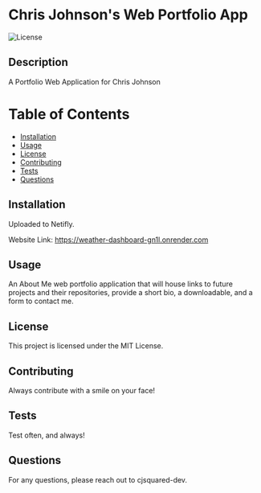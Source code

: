 # Chris Johnson's Web Portfolio App


  ![License](https://img.shields.io/badge/license-MIT-blue.svg)

## Description
A Portfolio Web Application for Chris Johnson


# Table of Contents
* [Installation](#installation)
* [Usage](#usage)
* [License](#license)
* [Contributing](#contributing)
* [Tests](#tests)
* [Questions](#questions)

## Installation
Uploaded to Netifly. 

Website Link: https://weather-dashboard-gn1l.onrender.com


## Usage
An About Me web portfolio application that will house links to future projects and their repositories, provide a short bio, a downloadable, and a form to contact me.


## License
This project is licensed under the MIT License.

## Contributing
Always contribute with a smile on your face!

## Tests
Test often, and always!

## Questions
For any questions, please reach out to cjsquared-dev.